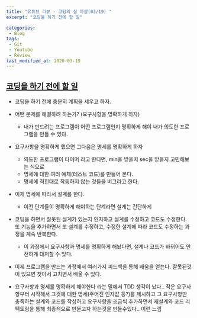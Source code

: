 ```yaml
---
title: "유튜브 리뷰 - 코딩의 실 아샬(03/19) "
excerpt: "코딩을 하기 전에 할 일"

categories:
 - Blog
tags:
 - Git
 - Youtube
 - Review
last_modified_at: 2020-03-19
---
```




## [코딩을 하기 전에 할 일](https://youtu.be/N4FV788fNiQ)

* 코딩을 하기 전에 충분히 계획을 세우고 하자.
* 어떤 문제를 해결하려 하는가? (요구사항을 명확하게 하자)
  * 내가 만드려는 프로그램이 어떤 프로그램인지 명확하게 해야 내가 의도한 프로그램을 만들 수 있다.
* 요구사항을 명확하게 했으면 그다음은 명세를 명확하게 하자
  * 의도한 프로그램이 타이머 라고 한다면, min을 받을치 sec을 받을지 고민해보는 식으로
  * 명세에 대한 여러 예제(테스트 코드)를 만들어 본다.
  * 명세에 적힌대로 작동하지 않는 것들을 버그라고 한다.
* 이제 명세에 따라서 설계를 한다.
  * 이전 단계들이 명확하게 해야하는 단계라면 설계는 간단하게
* 코딩을 하면서 잘못된 설계가 있는지 인지하고 설계를 수정하고 코드도 수정한다. 또 기능을 추가하면서 또 설계를 수정하고, 수정한 설계에 따라 코드도 수정하는 과정을 계속 반복한다.
  * 이 과정에서 요구사항과 명세를 명확하게 해놨다면, 설계나 코드가 바뀌어도 안전하게 대처할 수 있다.

* 이제 프로그램을 만드는 과정에서 여러가지 피드백을 통해 배움을 얻는다. 잘못된것이 있으면 찾아서 고치면서 배울 수 있다.



* 요구사항과 명세를 명확하게 해야한다 라는 말에서 TDD 생각이 났다.. 작은 요구사항부터 시작해서 그것에 대한 명세(주어진 인자값 등?)를 제시하고 그 요구사항만 충족하는 설계와 코드를 작성하고 요구사항을 조금씩 추가하면서 재설계와 코드 리팩토링을 통해 최종적으로 만들고자 하는것을 만들수있다.. 이런 느낌